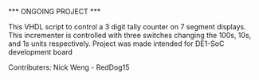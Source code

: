 *** ONGOING PROJECT ***

This VHDL script to control a 3 digit tally counter on 7 segment displays. This incrementer is controlled with three switches changing the 100s, 10s, and 1s units respectively. Project was made intended for DE1-SoC development board

Contributers: Nick Weng - RedDog15

